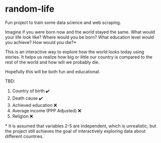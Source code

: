 # random-life

Fun project to train some data science and web scraping.

Imagine if you were born now and the world stayed the same.
What would your life look like? Where would you be born? What education level would you achieve? How would you die?*

This is an interactive way to explore how the world looks today using stories. It helps us realize how big or little our country is compared to the rest of the world
and how will we probably die.

Hopefully this will be both fun and educational.

TBD:
1) Country of birth ✔️
2) Death cause ✔️
3) Achieved education ❌
4) Average income (PPP Adjusted) ❌
5) Religion ❌

\* It is assumed that variables 2-5 are independent, which is unrealistic, but the project still achieves the goal of interactively exploring data about different countries.
